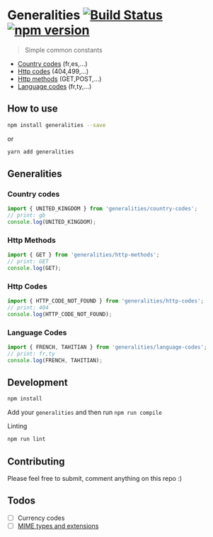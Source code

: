 # Generalities [![Build Status](https://travis-ci.org/remithomas/generalities.svg?branch=master)](https://travis-ci.org/remithomas/generalities) [![npm version](https://img.shields.io/npm/v/generalities.svg?style=flat-square)](https://www.npmjs.com/package/generalities)

> Simple common constants

- [Country codes](#country-codes) (fr,es,...)
- [Http codes](#http-codes) (404,499,...)
- [Http methods](#http-methods) (GET,POST,...)
- [Language codes](#language-codes) (fr,ty,...)

## How to use

```bash
npm install generalities --save
```

or 

```bash
yarn add generalities
```

## Generalities

### Country codes

```js
import { UNITED_KINGDOM } from 'generalities/country-codes';
// print: gb
console.log(UNITED_KINGDOM);
```

### Http Methods

```js
import { GET } from 'generalities/http-methods';
// print: GET
console.log(GET);
```

### Http Codes

```js
import { HTTP_CODE_NOT_FOUND } from 'generalities/http-codes';
// print: 404
console.log(HTTP_CODE_NOT_FOUND);
```

### Language Codes

```js
import { FRENCH, TAHITIAN } from 'generalities/language-codes';
// print: fr,ty
console.log(FRENCH, TAHITIAN);
```

## Development

```bash
npm install
```

Add your `generalities` and then run `npm run compile`

Linting

```bash
npm run lint
```

## Contributing

Please feel free to submit, comment anything on this repo :)

## Todos

- [ ] Currency codes
- [ ] [MIME types and extensions](https://developer.mozilla.org/fr/docs/Web/HTTP/Basics_of_HTTP/MIME_types/Complete_list_of_MIME_types)
